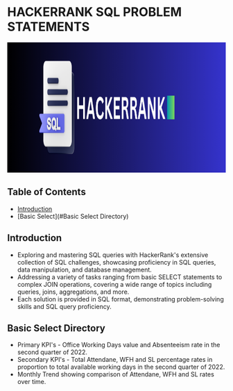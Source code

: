 # HACKERRANK SQL PROBLEM STATEMENTS 

<img src="https://github.com/RadhikaDeshpande1010/HackerRank-SQL/blob/main/Images/HACKERRANK_Background.png" height="300" width="1200">

## Table of Contents
* [Introduction](#Introduction)
* [Basic Select](#Basic Select Directory)
  
## Introduction
* Exploring and mastering SQL queries with HackerRank's extensive collection of SQL challenges, showcasing proficiency in SQL queries, data manipulation, and database management.
* Addressing a variety of tasks ranging from basic SELECT statements to complex JOIN operations, covering a wide range of topics including queries, joins, aggregations, and more.
* Each solution is provided in SQL format, demonstrating problem-solving skills and SQL query proficiency.

## Basic Select Directory
* Primary KPI's - Office Working Days value and Absenteeism rate in the second quarter of 2022.
* Secondary KPI's - Total Attendane, WFH and SL percentage rates in proportion to total available working days in the second quarter of 2022.
* Monthly Trend showing comparison of Attendane, WFH and SL rates over time.
